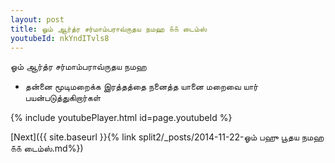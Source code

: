 ```yaml
---
layout: post
title: ஓம் ஆர்த்ர சர்மாம்பராவ்ருதய நமஹ ௧௧ டைம்ஸ்
youtubeId: nkYndITvls8
---
```

 
 
 ஓம் ஆர்த்ர சர்மாம்பராவ்ருதய நமஹ  
 
 -  தன்னை மூடிமறைக்க இரத்தத்தை நனைத்த யானை மறைவை யார் பயன்படுத்துகிறார்கள் 
 
  
 
  
 
 
 
 
 
 


{% include youtubePlayer.html id=page.youtubeId %}
 
[Next]({{ site.baseurl }}{% link  split2/_posts/2014-11-22-ஓம் பஹு பூதய நமஹ ௧௧ டைம்ஸ்.md%})
 
